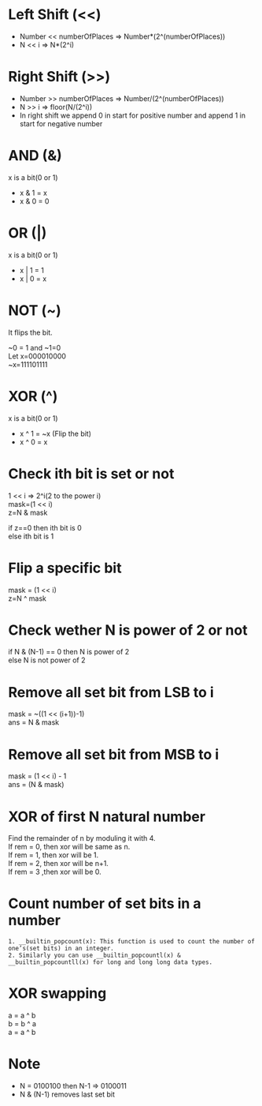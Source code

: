 # Left Shift (<<)

- Number << numberOfPlaces => Number\*(2^(numberOfPlaces))
- N << i => N\*(2^i)

# Right Shift (>>)

- Number >> numberOfPlaces => Number/(2^(numberOfPlaces))
- N >> i => floor(N/(2^i))
- In right shift we append 0 in start for positive number and append 1 in start for negative number

# AND (&)

x is a bit(0 or 1)

- x & 1 = x
- x & 0 = 0

# OR (|)

x is a bit(0 or 1)

- x | 1 = 1
- x | 0 = x

# NOT (~)

It flips the bit.

~0 = 1 and ~1=0  
Let x=000010000  
~x=111101111

# XOR (^)

x is a bit(0 or 1)

- x ^ 1 = ~x (Flip the bit)
- x ^ 0 = x

# Check ith bit is set or not

1 << i => 2^i(2 to the power i)  
mask=(1 << i)  
z=N & mask

if z==0 then ith bit is 0  
else ith bit is 1

# Flip a specific bit

mask = (1 << i)  
z=N ^ mask

# Check wether N is power of 2 or not

if N & (N-1) == 0 then N is power of 2  
else N is not power of 2

# Remove all set bit from LSB to i

mask = ~((1 << (i+1))-1)  
ans = N & mask

# Remove all set bit from MSB to i

mask = (1 << i) - 1  
ans = (N & mask)

# XOR of first N natural number

Find the remainder of n by moduling it with 4.  
If rem = 0, then xor will be same as n.  
If rem = 1, then xor will be 1.  
If rem = 2, then xor will be n+1.  
If rem = 3 ,then xor will be 0.

# Count number of set bits in a number

```
1. __builtin_popcount(x): This function is used to count the number of one’s(set bits) in an integer.
2. Similarly you can use __builtin_popcountl(x) & __builtin_popcountll(x) for long and long long data types.
```

# XOR swapping

a = a ^ b  
b = b ^ a  
a = a ^ b

# Note

- N = 0100100 then N-1 => 0100011
- N & (N-1) removes last set bit
